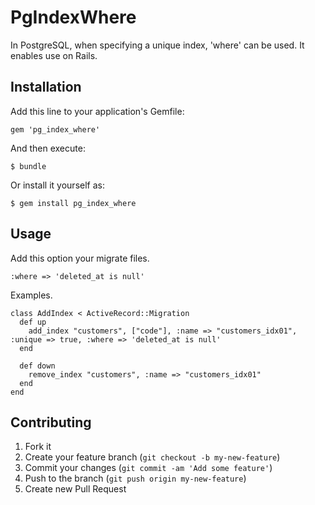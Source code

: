 # PgIndexWhere

In PostgreSQL, when specifying a unique index, 'where' can be used. It enables use on Rails.

## Installation

Add this line to your application's Gemfile:

    gem 'pg_index_where'

And then execute:

    $ bundle

Or install it yourself as:

    $ gem install pg_index_where

## Usage

Add this option your migrate files.

    :where => 'deleted_at is null'
   
Examples.

    class AddIndex < ActiveRecord::Migration
      def up
        add_index "customers", ["code"], :name => "customers_idx01", :unique => true, :where => 'deleted_at is null'
      end
      
      def down
        remove_index "customers", :name => "customers_idx01"
      end
    end


## Contributing

1. Fork it
2. Create your feature branch (`git checkout -b my-new-feature`)
3. Commit your changes (`git commit -am 'Add some feature'`)
4. Push to the branch (`git push origin my-new-feature`)
5. Create new Pull Request
